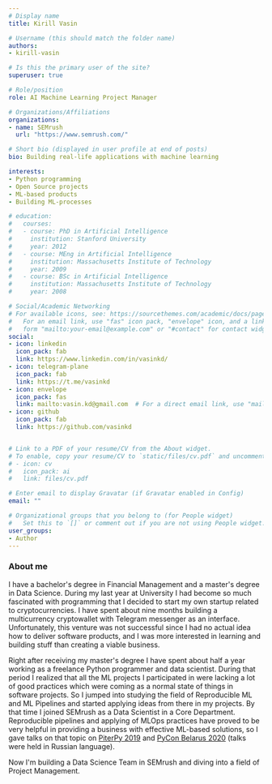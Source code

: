 ```yaml
---
# Display name
title: Kirill Vasin

# Username (this should match the folder name)
authors:
- kirill-vasin

# Is this the primary user of the site?
superuser: true

# Role/position
role: AI Machine Learning Project Manager

# Organizations/Affiliations
organizations:
- name: SEMrush
  url: "https://www.semrush.com/"

# Short bio (displayed in user profile at end of posts)
bio: Building real-life applications with machine learning

interests:
- Python programming
- Open Source projects
- ML-based products
- Building ML-processes

# education:
#   courses:
#   - course: PhD in Artificial Intelligence
#     institution: Stanford University
#     year: 2012
#   - course: MEng in Artificial Intelligence
#     institution: Massachusetts Institute of Technology
#     year: 2009
#   - course: BSc in Artificial Intelligence
#     institution: Massachusetts Institute of Technology
#     year: 2008

# Social/Academic Networking
# For available icons, see: https://sourcethemes.com/academic/docs/page-builder/#icons
#   For an email link, use "fas" icon pack, "envelope" icon, and a link in the
#   form "mailto:your-email@example.com" or "#contact" for contact widget.
social:
- icon: linkedin
  icon_pack: fab
  link: https://www.linkedin.com/in/vasinkd/
- icon: telegram-plane
  icon_pack: fab
  link: https://t.me/vasinkd
- icon: envelope
  icon_pack: fas
  link: mailto:vasin.kd@gmail.com  # For a direct email link, use "mailto:test@example.org".
- icon: github
  icon_pack: fab
  link: https://github.com/vasinkd


# Link to a PDF of your resume/CV from the About widget.
# To enable, copy your resume/CV to `static/files/cv.pdf` and uncomment the lines below.
# - icon: cv
#   icon_pack: ai
#   link: files/cv.pdf

# Enter email to display Gravatar (if Gravatar enabled in Config)
email: ""

# Organizational groups that you belong to (for People widget)
#   Set this to `[]` or comment out if you are not using People widget.
user_groups:
- Author
---
```

### About me
I have a bachelor's degree in Financial Management and a master's degree in Data Science.
During my last year at University I had become so much fascinated with programming that I decided to start my own startup related to cryptocurrencies. I have spent about nine months building a multicurrency cryptowallet with Telegram messenger as an interface. Unfortunately, this venture was not successful since I had no actual idea how to deliver software products, and I was more interested in learning and building stuff than creating a viable business.

Right after receiving my master's degree I have spent about half a year working as a freelance Python programmer and data scientist. During that period I realized that all the ML projects I participated in were lacking a lot of good practices which were coming as a normal state of things in software projects.
So I jumped into studying the field of Reproducible ML and ML Pipelines and started applying ideas from there in my projects. By that time I joined SEMrush as a Data Scientist in a Core Department. Reproducible pipelines and applying of MLOps practices have proved to be very helpful in providing a business with effective ML-based solutions, so I gave talks on that topic on [PiterPy 2019](http://localhost:1234/talk/pycon_belarus_2020/) and [PyCon Belarus 2020](http://localhost:1234/talk/pycon_belarus_2020/) (talks were held in Russian language).

Now I'm building a Data Science Team in SEMrush and diving into a field of Project Management.